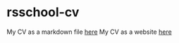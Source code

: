 # rsschool-cv
My CV as a markdown file [here](https://mirzoev.github.io/rsschool-cv/cv)
My CV as a website [here](https://mmirzoev.github.io/rsschool-cv/)
